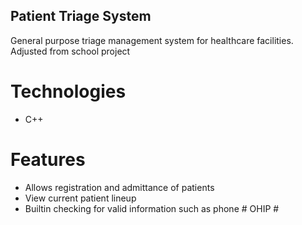 ## Patient Triage System

General purpose triage management system for healthcare facilities.
Adjusted from school project

# Technologies

- C++

# Features

- Allows registration and admittance of patients
- View current patient lineup
- Builtin checking for valid information such as phone # OHIP #